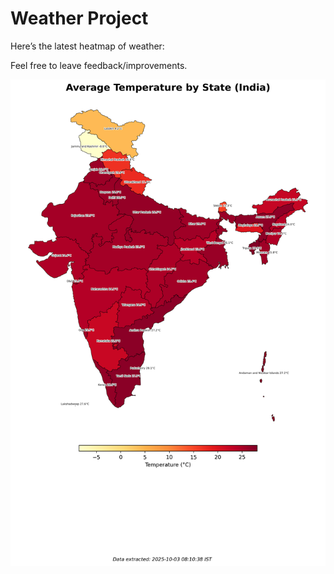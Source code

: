 # Weather Project

Here’s the latest heatmap of weather:

Feel free to leave feedback/improvements.

![India Heatmap](docs/assets/india_heatmap.png?v=DF37A9)
